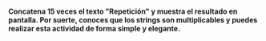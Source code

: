 #### Concatena 15 veces el texto "Repetición" y muestra el resultado en pantalla. Por suerte, conoces que los strings son multiplicables y puedes realizar esta actividad de forma simple y elegante.